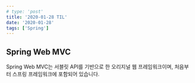 ```yaml
---
# type: 'post'
title: '2020-01-28 TIL'
date: '2020-01-28'
tags: ['Spring']
---
```


## Spring Web MVC

Spring Web MVC는 서블릿 API를 기반으로 한 오리지널 웹 프레임워크이며, 처음부터 스프링 프레임워크에 포함되어 있습니다.
